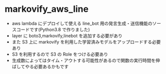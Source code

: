 # markovify_aws_line

- aws lambda にデプロイして使える line_bot 用の発言生成・送信機能のソースコードです(Python3.8 で作りました)
- layer に boto3,markovify,linebot を追加する必要があり
- また S3 上に markovify を利用した学習済みモデルをアップロードする必要あり
- S3 を利用するので S3 の Role をつける必要あり
- 生成数によってはタイム・アウトする可能性があるので関数の実行時間を伸ばしてやる必要あるかもです

